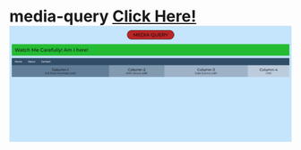 # media-query [Click Here!](https://oz-mt.github.io/media-query/) ![media-query](https://github.com/Oz-MT/media-query/blob/master/Ekran%20G%C3%B6r%C3%BCnt%C3%BCs%C3%BC.JPG)
